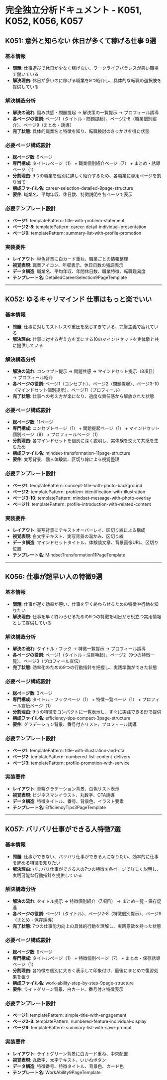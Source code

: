 # 完全独立分析ドキュメント - K051, K052, K056, K057

## K051: 意外と知らない 休日が多くて稼げる仕事 9選

### 基本情報
- **問題**: 仕事選びで休日が少なく稼げない、ワークライフバランスが悪い職場で働いている
- **解決理由**: 休日が多いのに稼げる職業を9つ紹介し、具体的な転職の選択肢を提供している

### 解決構造分析
- **解決の流れ**: 悩み共感・問題提起 → 解決策の一覧提示 → プロフィール誘導
- **各ページの役割**: ページ1（タイトル・問題提起）、ページ2-8（職業個別紹介）、ページ9（まとめ・誘導）
- **完了状態**: 具体的職業名と特徴を知り、転職検討のきっかけを得た状態

### 必要ページ構成設計
- **総ページ数**: 9ページ
- **専門構成**: タイトルページ（1） + 職業個別紹介ページ（7） + まとめ・誘導ページ（1）
- **分割理由**: 9つの職業を個別に詳しく紹介するため、各職業に専用ページを割り当て
- **構成ファイル名**: career-selection-detailed-9page-structure
- **要件**: 職業名、平均年収、休日数、特徴説明を各ページで表示

### 必要テンプレート設計
- **ページ1**: templatePattern: title-with-problem-statement
- **ページ2-8**: templatePattern: career-detail-individual-presentation
- **ページ9**: templatePattern: summary-list-with-profile-promotion

### 実装要件
- **レイアウト**: 単色背景に白カード重ね、職業ごとの情報整理
- **視覚表現**: 職業アイコン、年収表示、休日日数の強調表示
- **データ構造**: 職業名、平均年収、年間休日数、職業特徴、転職難易度
- **テンプレート名**: DetailedCareerSelection9PageTemplate

---

## K052: ゆるキャリマインド 仕事はもっと楽でいい

### 基本情報
- **問題**: 仕事に対してストレスや重圧を感じすぎている、完璧主義で疲れている
- **解決理由**: 仕事に対する考え方を楽にする10のマインドセットを実体験と共に提供している

### 解決構造分析
- **解決の流れ**: コンセプト提示 → 問題共感 → マインドセット提示（8項目） → プロフィール紹介
- **各ページの役割**: ページ1（コンセプト）、ページ2（問題提起）、ページ3-10（マインドセット個別提示）、ページ11（プロフィール）
- **完了状態**: 仕事への考え方が楽になり、過度な責任感から解放された状態

### 必要ページ構成設計
- **総ページ数**: 11ページ
- **専門構成**: コンセプトページ（1） + 問題提起ページ（1） + マインドセット個別ページ（8） + プロフィールページ（1）
- **分割理由**: 各マインドセットを個別に深く説明し、実体験を交えて共感を生むため
- **構成ファイル名**: mindset-transformation-11page-structure
- **要件**: 実写背景、個人体験談、区切り線による視覚整理

### 必要テンプレート設計
- **ページ1**: templatePattern: concept-title-with-photo-background
- **ページ2**: templatePattern: problem-identification-with-illustration
- **ページ3-10**: templatePattern: mindset-message-with-photo-overlay
- **ページ11**: templatePattern: profile-introduction-with-related-content

### 実装要件
- **レイアウト**: 実写背景にテキストオーバーレイ、区切り線による構成
- **視覚表現**: 白文字テキスト、実写背景の温かみ、区切り線
- **データ構造**: マインドセットタイトル、体験談文章、背景画像URL、区切り位置
- **テンプレート名**: MindsetTransformation11PageTemplate

---

## K056: 仕事が超早い人の特徴9選

### 基本情報
- **問題**: 仕事が遅く効率が悪い、仕事を早く終わらせるための特徴や行動を知りたい
- **解決理由**: 仕事を早く終わらせるための9つの特徴を明日から役立つ実用情報として提供している

### 解決構造分析
- **解決の流れ**: タイトル・フック → 特徴一覧提示 → プロフィール誘導
- **各ページの役割**: ページ1（タイトル・注目喚起）、ページ2（9つの特徴一覧）、ページ3（プロフィール宣伝）
- **完了状態**: 効率化のための9つの行動指針を把握し、実践準備ができた状態

### 必要ページ構成設計
- **総ページ数**: 3ページ
- **専門構成**: タイトル・フックページ（1） + 特徴一覧ページ（1） + プロフィール宣伝ページ（1）
- **分割理由**: 9つの特徴をコンパクトに一覧表示し、すぐに実践できる形で提供
- **構成ファイル名**: efficiency-tips-compact-3page-structure
- **要件**: グラデーション背景、番号付きリスト、プロフィール誘導

### 必要テンプレート設計
- **ページ1**: templatePattern: title-with-illustration-and-cta
- **ページ2**: templatePattern: numbered-list-content-delivery
- **ページ3**: templatePattern: profile-promotion-with-service

### 実装要件
- **レイアウト**: 青紫グラデーション背景、白色リスト表示
- **視覚表現**: ビジネスマンイラスト、丸数字、CTA誘導
- **データ構造**: 特徴タイトル、番号、背景色、イラスト要素
- **テンプレート名**: EfficiencyTips3PageTemplate

---

## K057: バリバリ仕事ができる人特徴7選

### 基本情報
- **問題**: 仕事ができない、バリバリ仕事ができる人になりたい、効率的に仕事を進める特徴を知りたい
- **解決理由**: バリバリ仕事ができる人の7つの特徴を各ページで詳しく説明し、実践可能な行動指針を提供している

### 解決構造分析
- **解決の流れ**: タイトル提示 → 特徴個別紹介（7項目） → まとめ一覧・保存促進
- **各ページの役割**: ページ1（タイトル）、ページ2-8（特徴個別提示）、ページ9（まとめ・保存誘導）
- **完了状態**: 7つの仕事能力向上の具体的行動を理解し、実践意欲を持った状態

### 必要ページ構成設計
- **総ページ数**: 9ページ
- **専門構成**: タイトルページ（1） + 特徴個別ページ（7） + まとめ・保存誘導ページ（1）
- **分割理由**: 各特徴を個別に大きく表示して印象付け、最後にまとめで復習効果を狙う
- **構成ファイル名**: work-ability-step-by-step-9page-structure
- **要件**: ライトグリーン背景、白カード、番号付き特徴表示

### 必要テンプレート設計
- **ページ1**: templatePattern: simple-title-with-engagement
- **ページ2-8**: templatePattern: numbered-feature-individual-display
- **ページ9**: templatePattern: summary-list-with-save-prompt

### 実装要件
- **レイアウト**: ライトグリーン背景に白カード重ね、中央配置
- **視覚表現**: 丸数字、太字テキスト、いいねボタン
- **データ構造**: 特徴番号、特徴タイトル、背景色、カード色
- **テンプレート名**: WorkAbility9PageTemplate